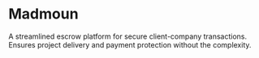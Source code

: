 # Madmoun
A streamlined escrow platform for secure client-company transactions. Ensures project delivery and payment protection without the complexity.
